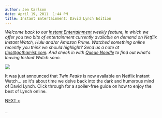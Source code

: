 ```yaml
---
author: Jen Carlson
date: April 19, 2011  1:44 PM
title: Instant Entertainment: David Lynch Edition
---
```


<p><em>Welcome back to our <a href="https://web.archive.org/web/20110420004104/http://gothamist.com/tags/instantentertainment">Instant Entertainment</a> weekly feature, in which we offer you two bits of entertainment currently available on demand on Netflix Instant Watch, Hulu and/or Amazon Prime. Watched something online recently you think we should highlight? Send us a note at <a href="https://web.archive.org/web/20110420004104/mailto:tips@gothamist.com">tips@gothamist.com</a>. And check in with <a href="https://web.archive.org/web/20110420004104/http://twitter.com/#!/queuenoodle">Queue Noodle</a> to find out what&apos;s leaving Instant Watch soon.</em></p><div class="galleryEase" id="gallery-0">
<!--start of gallery code-->
<a name="gallery"></a>
<div class="galleryEaseDisplayed">
<p><a title="next image" href="/web/20110420004104/http://gothamist.com/2011/04/19/instant_entertainment_twin_peaks_ed.php?gallery0Pic=2#gallery"><img src="https://web.archive.org/web/20110420004104im_/http://gothamist.com/attachments/arts_jen/laurapalmer0411.jpg"></a></p>
<div class="galleyEaseInfo"><div class="galleryEaseInfo"><p>It was just announced that <em>Twin Peaks</em> is now available on Netflix Instant Watch... so it&apos;s about time we delve back into the dark and humorous mind of David Lynch. Click through for a spoiler-free guide on how to enjoy the best of Lynch online.</p></div>
</div>
<div class="galleryEaseNext"><a href="/web/20110420004104/http://gothamist.com/2011/04/19/instant_entertainment_twin_peaks_ed.php?gallery0Pic=2#gallery">NEXT &#xBB;</a></div>
<div class="galleryEasePrev">&#xA0;</div>
</div>
<div class="galleryEaseThumbs"><a href="/web/20110420004104/http://gothamist.com/2011/04/19/instant_entertainment_twin_peaks_ed.php?gallery0Pic=1#gallery">	<img src="https://web.archive.org/web/20110420004104im_/http://gothamist.com/assets_c/2011/04/laurapalmer0411-thumb-76x76-616936.jpg" title="" class="galleryEaseThumb">
</a><a href="/web/20110420004104/http://gothamist.com/2011/04/19/instant_entertainment_twin_peaks_ed.php?gallery0Pic=2#gallery">	<img src="https://web.archive.org/web/20110420004104im_/http://gothamist.com/assets_c/2011/04/loglady0411a-thumb-76x76-616977.jpg" title="" class="galleryEaseActiveThumb">
</a><a href="/web/20110420004104/http://gothamist.com/2011/04/19/instant_entertainment_twin_peaks_ed.php?gallery0Pic=3#gallery">	<img src="https://web.archive.org/web/20110420004104im_/http://gothamist.com/assets_c/2011/04/lynchmulholland0411-thumb-76x76-616974.jpg" title="" class="galleryEaseActiveThumb">
</a></div>

</div>
